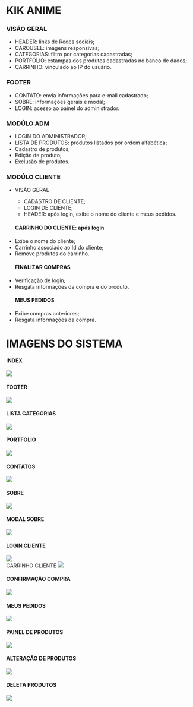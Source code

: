 <h1> KIK ANIME </h1>

<h3> VISÃO GERAL</h3>
<ul>
    <li> HEADER: links de Redes sociais; </li>
    <li> CAROUSEL: imagens responsivas; </li>
    <li> CATEGORIAS: filtro por categorias cadastradas; </li>
    <li> PORTFÓLIO: estampas dos produtos cadastradas no banco de dados; </li>
    <li> CARRINHO: vinculado ao IP do usuário. </li> 
</ul>

<h3> FOOTER </h3>
<ul>
    <li> CONTATO: envia informações para e-mail cadastrado; </li>
    <li> SOBRE: informações gerais e modal; </li>
    <li> LOGIN: acesso ao painel do administrador. </li>
</ul>

<h3> MODÚLO ADM </h3>
<ul>
    <li> LOGIN  DO ADMINISTRADOR; </li>
    <li> LISTA DE PRODUTOS: produtos listados por ordem alfabética; </li>
    <li> Cadastro de produtos; </li>
    <li> Edição de produto; </li>
    <li> Exclusão de produtos.</li>
</ul>

<h3> MODÚLO CLIENTE </h3>
<ul>
    <li> VISÃO GERAL </li>
    <ul>
    <li> CADASTRO DE CLIENTE; </li>
    <li> LOGIN DE CLIENTE; </li>
    <li> HEADER: após login, exibe o nome do cliente e meus pedidos.</li> 
    </ul>
    <h4> CARRINHO DO CLIENTE: após login </h4>
    <li> Exibe o nome do cliente; </li>
    <li> Carrinho associado ao Id do cliente; </li>
    <li> Remove produtos do carrinho. </li>
    <h4> FINALIZAR COMPRAS </h4>
    <li> Verificação de login; </li>
    <li> Resgata informações da compra e do produto. </li>
    <h4> MEUS PEDIDOS</h4>
    <li> Exibe compras anteriores; </li>
    <li> Resgata informações da compra. </li>
</ul>
  
<h1> IMAGENS DO SISTEMA </h1>
<h4> INDEX </h4>
<img src="img-system/1.png">
<br>
<h4> FOOTER </h4>
<img src="img-system/2.png">
<br>
<h4> LISTA CATEGORIAS </h4>
<img src="img-system/3.png">
<br>
<h4> PORTFÓLIO </h4>
<img src="img-system/4.png">
<br>
<h4> CONTATOS </h4>
<img src="img-system/5.png">
<br>
<h4> SOBRE </h4>
<img src="img-system/6.png">
<br>
<h4> MODAL SOBRE </h4>
<img src="img-system/7.png">
<br>
<h4> LOGIN CLIENTE </h4>
<img src="img-system/8.png">
<br
<h4> CARRINHO CLIENTE </h4>
<img src="img-system/9.png">
<br>
<h4> CONFIRMAÇÃO COMPRA </h4>
<img src="img-system/10.png">
<br>
<h4> MEUS PEDIDOS </h4>
<img src="img-system/11.png">
<br>
<h4> PAINEL DE PRODUTOS </h4>
<img src="img-system/12.png">
<br>
<h4> ALTERAÇÃO DE PRODUTOS </h4>
<img src="img-system/13.png">
<br>
<h4> DELETA PRODUTOS </h4>
<img src="img-system/14.png">
